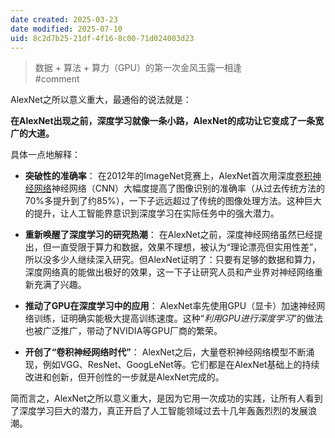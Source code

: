 ```yaml
---
date created: 2025-03-23
date modified: 2025-07-10
uid: 8c2d7b25-21df-4f16-8c00-71d024003d23
---
```

> 数据 + 算法 + 算力（GPU）的第一次金风玉露一相逢  
> #comment

AlexNet之所以意义重大，最通俗的说法就是：

**在AlexNet出现之前，深度学习就像一条小路，AlexNet的成功让它变成了一条宽广的大道。**

具体一点地解释：

- **突破性的准确率**：
  在2012年的ImageNet竞赛上，AlexNet首次用深度[卷积神经网络](CNN.md)神经网络（CNN）大幅度提高了图像识别的准确率（从过去传统方法的70%多提升到了约85%），一下子远远超过了传统的图像处理方法。这种巨大的提升，让人工智能界意识到深度学习在实际任务中的强大潜力。

- **重新唤醒了深度学习的研究热潮**：
  在AlexNet之前，深度神经网络虽然已经提出，但一直受限于算力和数据，效果不理想，被认为“理论漂亮但实用性差”，所以没多少人继续深入研究。但AlexNet证明了：只要有足够的数据和算力，深度网络真的能做出极好的效果，这一下子让研究人员和产业界对神经网络重新充满了兴趣。

- **推动了GPU在深度学习中的应用**：
  AlexNet率先使用GPU（显卡）加速神经网络训练，证明确实能极大提高训练速度。这种“*利用GPU进行深度学习*”的做法也被广泛推广，带动了NVIDIA等GPU厂商的繁荣。

- **开创了“卷积神经网络时代”**：
  AlexNet之后，大量卷积神经网络模型不断涌现，例如VGG、ResNet、GoogLeNet等。它们都是在AlexNet基础上的持续改进和创新，但开创性的一步就是AlexNet完成的。

简而言之，AlexNet之所以意义重大，是因为它用一次成功的实践，让所有人看到了深度学习巨大的潜力，真正开启了人工智能领域过去十几年轰轰烈烈的发展浪潮。

